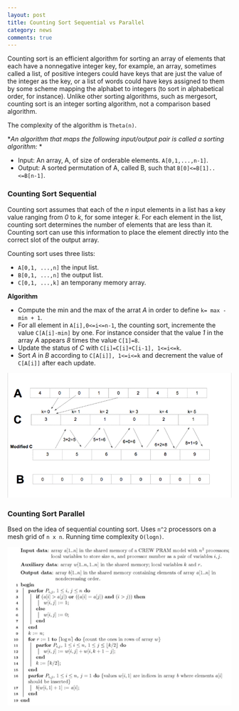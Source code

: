 ```yaml
---
layout: post
title: Counting Sort Sequential vs Parallel
category: news
comments: true
---
```


Counting sort is an efficient algorithm for sorting an array of elements that each have a nonnegative integer key, for example, an array, sometimes called a list, of positive integers could have keys that are just the value of the integer as the key, or a list of words could have keys assigned to them by some scheme mapping the alphabet to integers (to sort in alphabetical order, for instance). Unlike other sorting algorithms, such as mergesort, counting sort is an integer sorting algorithm, not a comparison based algorithm. 

The complexity of the algorithm is `Theta(n)`.

**An algorithm that maps the following input/output pair is called a sorting algorithm:* *

- Input: An array, A, of size  of orderable elements. `A[0,1,...,n-1]`.
- Output: A sorted permutation of A, called B, such that `B[0]<=B[1]..<=B[n-1]`.

### Counting Sort Sequential

Counting sort assumes that each of the _n_  input elements in a list has a key value ranging from _0_ to _k_, for some integer _k_.  For each element in the list, counting sort determines the number of elements that are less than it. Counting sort can use this information to place the element directly into the correct slot of the output array.

Counting sort uses three lists:

- `A[0,1, ...,n]` the input list.
- `B[0,1, ...,n]` the output list.
- `C[0,1, ...,k]` an temporany memory array.


**Algorithm**

- Compute the min and the max of the arrat _A_ in order to define `k= max - min + 1`.
- For all element in `A[i],0<=i<=n-1`, the counting sort, incremente the value `C[A[i]-min]` by one. For instance consider that the value _1_ in the array _A_ appears _8_ times the value `C[1]=8`.
- Update the status of _C_ with `C[i]=C[i]+C[i-1], 1<=i<=k`.
- Sort _A_ in _B_ according to `C[A[i]], 1<=i<=k` and decrement the value of `C[A[i]]` after each update.
 

![Counting Sort](https://raw.githubusercontent.com/spagnuolocarmine/spagnuolocarmine.github.io/master/assets/img/count.gif)

### Counting Sort Parallel

Bsed on the idea of sequential counting sort. Uses `n^2` processors on a mesh grid of `n x n`. Running time complexity `O(logn)`.

![Counting Sort](https://raw.githubusercontent.com/spagnuolocarmine/spagnuolocarmine.github.io/2019/assets/img/coutingpar.png)
